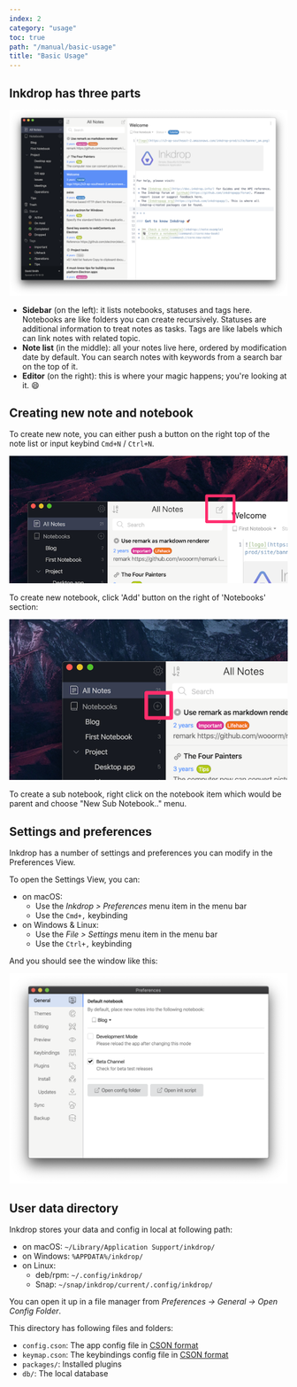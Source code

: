 ```yaml
---
index: 2
category: "usage"
toc: true
path: "/manual/basic-usage"
title: "Basic Usage"
---
```


## Inkdrop has three parts

![Layout](./basic-usage_screen.png)

- **Sidebar** (on the left): it lists notebooks, statuses and tags here. Notebooks are like folders you can create recursively. Statuses are additional information to treat notes as tasks. Tags are like labels which can link notes with related topic.
- **Note list** (in the middle): all your notes live here, ordered by modification date by default. You can search notes with keywords from a search bar on the top of it.
- **Editor** (on the right): this is where your magic happens; you're looking at it. 😄

## Creating new note and notebook

To create new note, you can either push a button on the right top of the note list or input keybind `Cmd+N` / `Ctrl+N`.

![AddNote](./basic-usage_addnote.png)

To create new notebook, click 'Add' button on the right of 'Notebooks' section:

![AddBook](./basic-usage_addbook.png)

To create a sub notebook, right click on the notebook item which would be parent and choose "New Sub Notebook.." menu.

## Settings and preferences

Inkdrop has a number of settings and preferences you can modify in the Preferences View.

To open the Settings View, you can:

- on macOS:
  - Use the _Inkdrop > Preferences_ menu item in the menu bar
  - Use the `Cmd+,` keybinding
- on Windows & Linux:
  - Use the _File > Settings_ menu item in the menu bar
  - Use the `Ctrl+,` keybinding

And you should see the window like this:

![Preferences](./basic-usage_preferences.png)

## User data directory

Inkdrop stores your data and config in local at following path:

- on macOS: `~/Library/Application Support/inkdrop/`
- on Windows: `%APPDATA%/inkdrop/`
- on Linux:
  - deb/rpm: `~/.config/inkdrop/`
  - Snap: `~/snap/inkdrop/current/.config/inkdrop/`

You can open it up in a file manager from _Preferences -> General -> Open Config Folder_.

This directory has following files and folders:

- `config.cson`: The app config file in [CSON format](https://github.com/bevry/cson#what-is-cson)
- `keymap.cson`: The keybindings config file in [CSON format](https://github.com/bevry/cson#what-is-cson)
- `packages/`: Installed plugins
- `db/`: The local database
